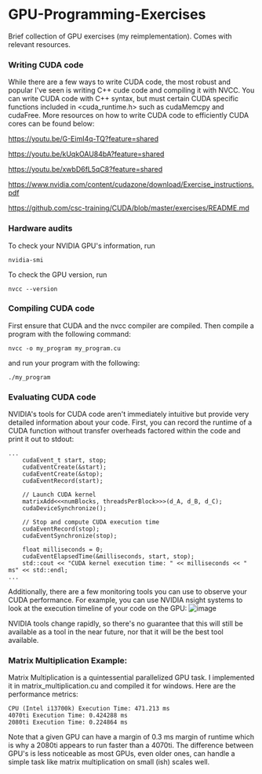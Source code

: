 # GPU-Programming-Exercises
Brief collection of GPU exercises (my reimplementation). Comes with relevant resources.

### Writing CUDA code
While there are a few ways to write CUDA code, the most robust and popular I've seen is writing C++ cude code and compiling it with NVCC. You can write CUDA code with C++ syntax, but must certain CUDA specific functions included in <cuda_runtime.h> such as cudaMemcpy and cudaFree. More resources on how to write CUDA code to efficiently CUDA cores can be found below:

https://youtu.be/G-EimI4q-TQ?feature=shared

https://youtu.be/kUqkOAU84bA?feature=shared

https://youtu.be/xwbD6fL5qC8?feature=shared

https://www.nvidia.com/content/cudazone/download/Exercise_instructions.pdf

https://github.com/csc-training/CUDA/blob/master/exercises/README.md

### Hardware audits
To check your NVIDIA GPU's information, run
```
nvidia-smi
```
To check the GPU version, run
```
nvcc --version
```

### Compiling CUDA code
First ensure that CUDA and the nvcc compiler are compiled. Then compile a program with the following command:
```
nvcc -o my_program my_program.cu
```
and run your program with the following:
```
./my_program
```

### Evaluating CUDA code
NVIDIA's tools for CUDA code aren't immediately intuitive but provide very detailed information about your code. First, you can record the runtime of a CUDA function without transfer overheads factored within the code and print it out to stdout:
```
...
    cudaEvent_t start, stop;
    cudaEventCreate(&start);
    cudaEventCreate(&stop);
    cudaEventRecord(start);

    // Launch CUDA kernel
    matrixAdd<<<numBlocks, threadsPerBlock>>>(d_A, d_B, d_C);
    cudaDeviceSynchronize();

    // Stop and compute CUDA execution time
    cudaEventRecord(stop);
    cudaEventSynchronize(stop);

    float milliseconds = 0;
    cudaEventElapsedTime(&milliseconds, start, stop);
    std::cout << "CUDA kernel execution time: " << milliseconds << " ms" << std::endl;
...
```

Additionally, there are a few monitoring tools you can use to observe your CUDA performance. For example, you can use NVIDIA nsight systems to look at the execution timeline of your code on the GPU:
![image](https://github.com/user-attachments/assets/27a44358-34e9-4473-abca-879f3761a34f)

NVIDIA tools change rapidly, so there's no guarantee that this will still be available as a tool in the near future, nor that it will be the best tool available. 

### Matrix Multiplication Example:
Matrix Multiplication is a quintessential parallelized GPU task. I implemented it in matrix_multiplication.cu and compiled it for windows. Here are the performance metrics:
```
CPU (Intel i13700k) Execution Time: 471.213 ms
4070ti Execution Time: 0.424288 ms
2080ti Execution Time: 0.224864 ms
```

Note that a given GPU can have a margin of 0.3 ms margin of runtime which is why a 2080ti appears to run faster than a 4070ti. The difference between GPU's is less noticeable as most GPUs, even older ones, can handle a simple task like matrix multiplication on small (ish) scales well.
